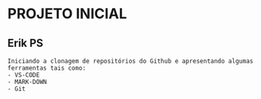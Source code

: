 # PROJETO INICIAL

## Erik PS
```
Iniciando a clonagem de repositórios do Github e apresentando algumas ferramentas tais como:
- VS-CODE
- MARK-DOWN
- Git
```
